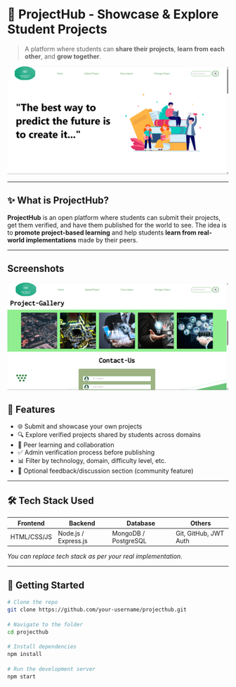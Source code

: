 # 🚀 ProjectHub - Showcase & Explore Student Projects

> A platform where students can **share their projects**, **learn from each other**, and **grow together**.

![ProjectHub Banner](https://github.com/Ronak-harbala/PROJECT-COLLAB-GALLERY/blob/main/PROJECT%20COLLAB%20GALERY/Banner.png?raw=true)

---

## ✨ What is ProjectHub?

**ProjectHub** is an open platform where students can submit their projects, get them verified, and have them published for the world to see. The idea is to **promote project-based learning** and help students **learn from real-world implementations** made by their peers.

---

## Screenshots
![ProjectHub screeshot](https://github.com/Ronak-harbala/PROJECT-COLLAB-GALLERY/blob/main/image.png?raw=true)



## 🎯 Features

- 🌐 Submit and showcase your own projects
- 🔍 Explore verified projects shared by students across domains
- 👥 Peer learning and collaboration
- ✅ Admin verification process before publishing
- 📊 Filter by technology, domain, difficulty level, etc.
- 💬 Optional feedback/discussion section (community feature)

---

## 🛠️ Tech Stack Used

| Frontend      | Backend       | Database    | Others            |
|---------------|---------------|-------------|--------------------|
| HTML/CSS/JS   | Node.js / Express.js | MongoDB / PostgreSQL | Git, GitHub, JWT Auth |

_You can replace tech stack as per your real implementation._

---

## 🚀 Getting Started

```bash
# Clone the repo
git clone https://github.com/your-username/projecthub.git

# Navigate to the folder
cd projecthub

# Install dependencies
npm install

# Run the development server
npm start
